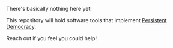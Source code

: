 There's basically nothing here yet!

This repository will hold software tools that implement [Persistent Democracy](https://persistentdemocracy.org/).

Reach out if you feel you could help!
